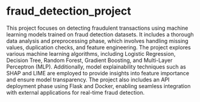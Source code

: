 # fraud_detection_project
This project focuses on detecting fraudulent transactions using machine learning models trained on fraud detection datasets. It includes a thorough data analysis and preprocessing phase, which involves handling missing values, duplication checks, and feature engineering. The project explores various machine learning algorithms, including Logistic Regression, Decision Tree, Random Forest, Gradient Boosting, and Multi-Layer Perceptron (MLP). Additionally, model explainability techniques such as SHAP and LIME are employed to provide insights into feature importance and ensure model transparency. The project also includes an API deployment phase using Flask and Docker, enabling seamless integration with external applications for real-time fraud detection.